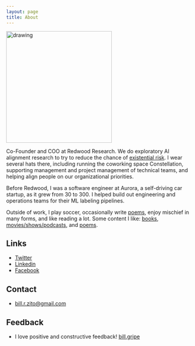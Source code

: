```yaml
---
layout: page
title: About
---
```


<img src="https://github.com/BillZito/billzito.github.io/blob/master/assets/bill_goto_headshot.jpg?raw=true" alt="drawing" width="284" height="300"/>

Co-Founder and COO at Redwood Research. We do exploratory AI alignment research to try to reduce the chance of [existential risk](https://en.wikipedia.org/wiki/Global_catastrophic_risk). I wear several hats there, including running the coworking space Constellation, supporting management and project management of technical teams, and helping align people on our organizational priorities.

Before Redwood, I was a software engineer at Aurora, a self-driving car startup, as it grew from 30 to 300. I helped build out engineering and operations teams for their ML labeling pipelines.

Outside of work, I play soccer, occasionally write [poems](https://drive.google.com/drive/u/1/folders/1g5lRuVwO-L4RgQp0yHDHV6qtOnWH6sLN), enjoy mischief in many forms, and like reading a lot. Some content I like: [ books](https://www.goodreads.com/review/list/107138592-bill-zito?shelf=five-stars&view=table), [movies/shows/podcasts](https://twitter.com/billzito1/status/1519903268863832067), and 	[poems](https://drive.google.com/drive/u/1/folders/1OmXlI-vnVMzEVq2plDkbz6YRgGyy8lnq).


## Links
* [Twitter](https://twitter.com/billzito1/)
* [Linkedin](https://www.linkedin.com/in/billzito/)
* [Facebook](https://www.facebook.com/billzito8/)


## Contact
* bill.r.zito@gmail.com

## Feedback
* I love positive and constructive feedback! [bill.gripe](https://www.admonymous.co/billzito)

